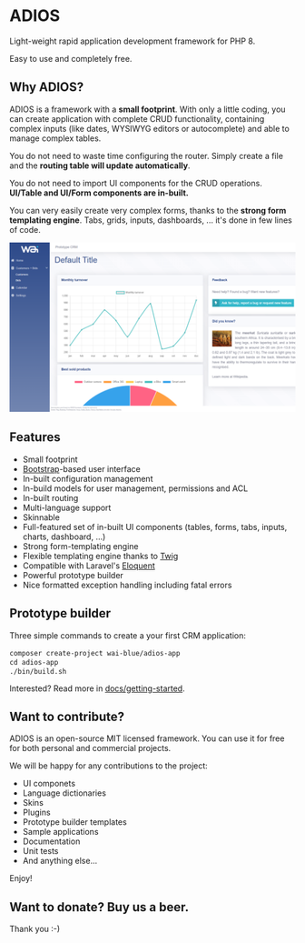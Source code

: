 # ADIOS

Light-weight rapid application development framework for PHP 8.

Easy to use and completely free.

## Why ADIOS?

ADIOS is a framework with a **small footprint**. With only a little coding, you can create application with complete CRUD functionality, containing complex inputs (like dates, WYSIWYG editors or autocomplete) and able to manage complex tables.

You do not need to waste time configuring the router. Simply create a file and the **routing table will update automatically**.

You do not need to import UI components for the CRUD operations. **UI/Table and UI/Form components are in-built.**

You can very easily create very complex forms, thanks to the **strong form templating engine**. Tabs, grids, inputs, dashboards, ... it's done in few lines of code.

<img src="docs/Assets/images/dashboard.png" />

## Features

  * Small footprint
  * [Bootstrap](https://getbootstrap.com)-based user interface
  * In-built configuration management
  * In-build models for user management, permissions and ACL
  * In-built routing
  * Multi-language support
  * Skinnable
  * Full-featured set of in-built UI components (tables, forms, tabs, inputs, charts, dashboard, ...)
  * Strong form-templating engine
  * Flexible templating engine thanks to [Twig](https://twig.symfony.com)
  * Compatible with Laravel's [Eloquent](https://laravel.com/docs/eloquent)
  * Powerful prototype builder
  * Nice formatted exception handling including fatal errors

## Prototype builder

Three simple commands to create a your first CRM application:

```
composer create-project wai-blue/adios-app
cd adios-app
./bin/build.sh
```

Interested? Read more in [docs/getting-started](docs/getting-started.md).

## Want to contribute?

ADIOS is an open-source MIT licensed framework. You can use it for free for both personal and commercial projects.

We will be happy for any contributions to the project:

  * UI componets
  * Language dictionaries
  * Skins
  * Plugins
  * Prototype builder templates
  * Sample applications
  * Documentation
  * Unit tests
  * And anything else...

Enjoy!

## Want to donate? Buy us a beer.

Thank you :-)
